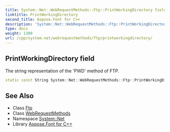 ```yaml
---
title: System::Net::WebRequestMethods::Ftp::PrintWorkingDirectory field
linktitle: PrintWorkingDirectory
second_title: Aspose.Font for C++
description: 'System::Net::WebRequestMethods::Ftp::PrintWorkingDirectory field. The string representation of the ''PWD'' method of FTP in C++.'
type: docs
weight: 1300
url: /cpp/system.net/webrequestmethods/ftp/printworkingdirectory/
---
```

## PrintWorkingDirectory field


The string representation of the 'PWD' method of FTP.

```cpp
static const String System::Net::WebRequestMethods::Ftp::PrintWorkingDirectory
```

## See Also

* Class [Ftp](../)
* Class [WebRequestMethods](../../)
* Namespace [System::Net](../../../)
* Library [Aspose.Font for C++](../../../../)
